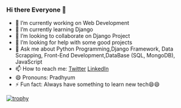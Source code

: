 ### Hi there Everyone 👋

<!--
**pradhyumvyas/pradhyumvyas** is a ✨ _special_ ✨ repository because its `README.md` (this file) appears on your GitHub profile.
-->

- 🔭 I’m currently working on Web Development
- 🌱 I’m currently learning Django
- 👯 I’m looking to collaborate on Django Project
- 🤔 I’m looking for help with some good projects
- 💬 Ask me about Python Programming,Django Framework, Data Scrapping, Front-End Development,DataBase (SQL, MongoDB), JavaScript 
- 📫 How to reach me: <a href="https://twitter.com/pradhyumvyas/" rel="nofollow">Twitter</a> <a href="https://www.linkedin.com/in/pradhyumvyas" rel="nofollow">LinkedIn</a>
- 😄 Pronouns: Pradhyum
- ⚡ Fun fact: Always have something to learn new tech😄😄



[![trophy](https://github-profile-trophy.vercel.app/?username=pradhyumvyas-ma&theme=onedark)](https://github.com/ryo-ma/github-profile-trophy)


